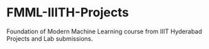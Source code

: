 # FMML-IIITH-Projects
Foundation of Modern Machine Learning course from IIIT Hyderabad Projects and Lab submissions.
